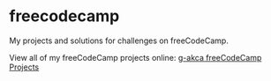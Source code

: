 # freecodecamp
My projects and solutions for challenges on freeCodeCamp.

View all of my freeCodeCamp projects online: [g-akca freeCodeCamp Projects](https://g-akca.github.io/freecodecamp/)